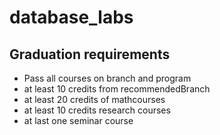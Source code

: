# database_labs

## Graduation requirements
* Pass all courses on branch and program
* at least 10 credits from recommendedBranch
* at least 20 credits of mathcourses
* at least 10 credits research courses
* at last one seminar course
